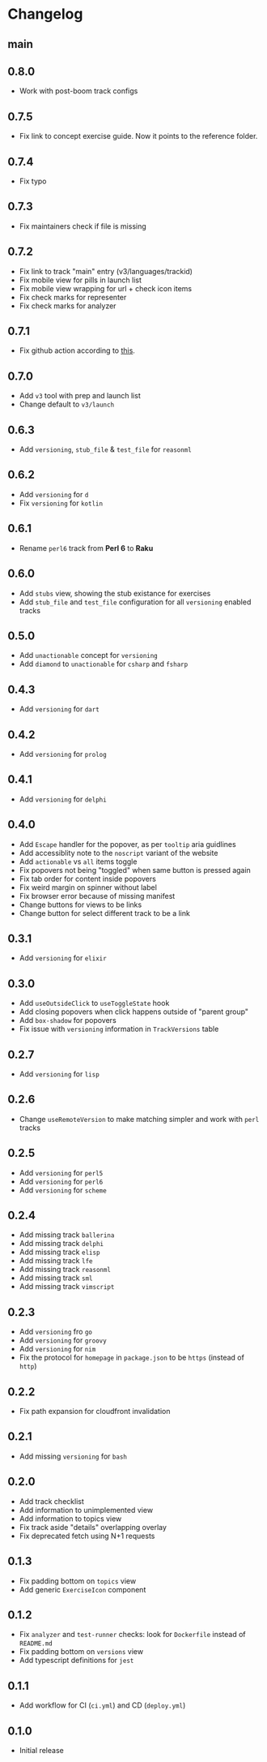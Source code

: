 # Changelog

## main

## 0.8.0

- Work with post-boom track configs

## 0.7.5

- Fix link to concept exercise guide. Now it points to the reference folder.

## 0.7.4

- Fix typo

## 0.7.3

- Fix maintainers check if file is missing

## 0.7.2

- Fix link to track "main" entry (v3/languages/trackid)
- Fix mobile view for pills in launch list
- Fix mobile view wrapping for url + check icon items
- Fix check marks for representer
- Fix check marks for analyzer

## 0.7.1

- Fix github action according to [this](https://github.com/aws/aws-cli/issues/4835).

## 0.7.0

- Add `v3` tool with prep and launch list
- Change default to `v3/launch`

## 0.6.3

- Add `versioning`, `stub_file` & `test_file` for `reasonml`

## 0.6.2

- Add `versioning` for `d`
- Fix `versioning` for `kotlin`

## 0.6.1

- Rename `perl6` track from **Perl 6** to **Raku**

## 0.6.0

- Add `stubs` view, showing the stub existance for exercises
- Add `stub_file` and `test_file` configuration for all `versioning` enabled tracks

## 0.5.0

- Add `unactionable` concept for `versioning`
- Add `diamond` to `unactionable` for `csharp` and `fsharp`

## 0.4.3

- Add `versioning` for `dart`

## 0.4.2

- Add `versioning` for `prolog`

## 0.4.1

- Add `versioning` for `delphi`

## 0.4.0

- Add `Escape` handler for the popover, as per `tooltip` aria guidlines
- Add accessiblity note to the `noscript` variant of the website
- Add `actionable` vs `all` items toggle
- Fix popovers not being "toggled" when same button is pressed again
- Fix tab order for content inside popovers
- Fix weird margin on spinner without label
- Fix browser error because of missing manifest
- Change buttons for views to be links
- Change button for select different track to be a link

## 0.3.1

- Add `versioning` for `elixir`

## 0.3.0

- Add `useOutsideClick` to `useToggleState` hook
- Add closing popovers when click happens outside of "parent group"
- Add `box-shadow` for popovers
- Fix issue with `versioning` information in `TrackVersions` table

## 0.2.7

- Add `versioning` for `lisp`

## 0.2.6

- Change `useRemoteVersion` to make matching simpler and work with `perl` tracks

## 0.2.5

- Add `versioning` for `perl5`
- Add `versioning` for `perl6`
- Add `versioning` for `scheme`

## 0.2.4

- Add missing track `ballerina`
- Add missing track `delphi`
- Add missing track `elisp`
- Add missing track `lfe`
- Add missing track `reasonml`
- Add missing track `sml`
- Add missing track `vimscript`

## 0.2.3

- Add `versioning` fro `go`
- Add `versioning` for `groovy`
- Add `versioning` for `nim`
- Fix the protocol for `homepage` in `package.json` to be `https` (instead of `http`)

## 0.2.2

- Fix path expansion for cloudfront invalidation

## 0.2.1

- Add missing `versioning` for `bash`

## 0.2.0

- Add track checklist
- Add information to unimplemented view
- Add information to topics view
- Fix track aside "details" overlapping overlay
- Fix deprecated fetch using N+1 requests

## 0.1.3

- Fix padding bottom on `topics` view
- Add generic `ExerciseIcon` component

## 0.1.2

- Fix `analyzer` and `test-runner` checks: look for `Dockerfile` instead of `README.md`
- Fix padding bottom on `versions` view
- Add typescript definitions for `jest`

## 0.1.1

- Add workflow for CI (`ci.yml`) and CD (`deploy.yml`)

## 0.1.0

- Initial release
